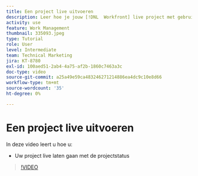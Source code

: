 ```yaml
---
title: Een project live uitvoeren
description: Leer hoe je jouw [!DNL  Workfront] live project met gebruik van de projectstatus.
activity: use
feature: Work Management
thumbnail: 335093.jpeg
type: Tutorial
role: User
level: Intermediate
team: Technical Marketing
jira: KT-8780
exl-id: 100aed51-2ab4-4a75-af2b-1860c7463a3c
doc-type: video
source-git-commit: a25a49e59ca483246271214886ea4dc9c10e8d66
workflow-type: tm+mt
source-wordcount: '35'
ht-degree: 0%

---
```


# Een project live uitvoeren

In deze video leert u hoe u:

* Uw project live laten gaan met de projectstatus

>[!VIDEO](https://video.tv.adobe.com/v/335093/?quality=12&learn=on)
